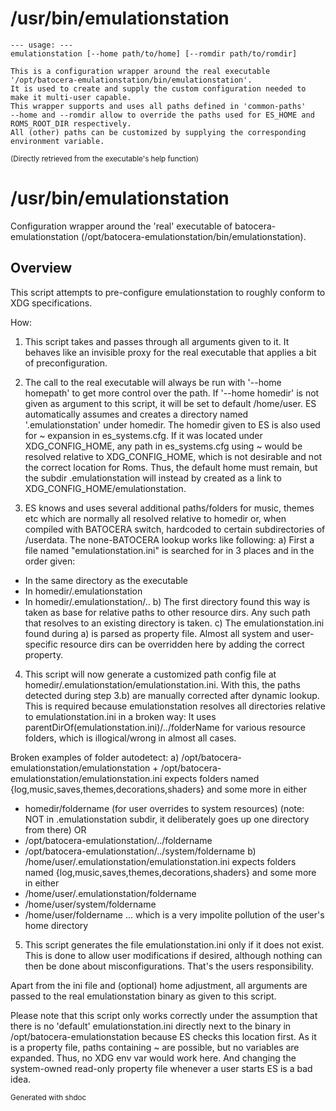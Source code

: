# /usr/bin/emulationstation

```
--- usage: ---
emulationstation [--home path/to/home] [--romdir path/to/romdir]

This is a configuration wrapper around the real executable '/opt/batocera-emulationstation/bin/emulationstation'.
It is used to create and supply the custom configuration needed to make it multi-user capable.
This wrapper supports and uses all paths defined in 'common-paths'
--home and --romdir allow to override the paths used for ES_HOME and ROMS_ROOT_DIR respectively.
All (other) paths can be customized by supplying the corresponding environment variable.
```
<sub>(Directly retrieved from the executable's help function)</sub>  

# /usr/bin/emulationstation

Configuration wrapper around the 'real' executable of batocera-emulationstation (/opt/batocera-emulationstation/bin/emulationstation).

## Overview

This script attempts to pre-configure emulationstation to roughly conform to XDG specifications.

How:
1. This script takes and passes through all arguments given to it. 
It behaves like an invisible proxy for the real executable that applies a bit of preconfiguration.

2. The call to the real executable will always be run with '--home homepath' to get more control over the path.
If '--home homedir' is not given as argument to this script, it will be set to default /home/user.
ES automatically assumes and creates a directory named '.emulationstation' under homedir.
The homedir given to ES is also used for ~ expansion in es_systems.cfg. If it was located under XDG_CONFIG_HOME, 
any path in es_systems.cfg using ~ would be resolved relative to XDG_CONFIG_HOME, which is not desirable and not
the correct location for Roms. Thus, the default home must remain, but the subdir .emulationstation will instead
by created as a link to XDG_CONFIG_HOME/emulationstation.     

3. ES knows and uses several additional paths/folders for music, themes etc which are normally all resolved relative to homedir
or, when compiled with BATOCERA switch, hardcoded to certain subdirectories of /userdata. 
The none-BATOCERA lookup works like following:
a) First a file named "emulationstation.ini" is searched for in 3 places and in the order given:
- In the same directory as the executable
- In homedir/.emulationstation
- In homedir/.emulationstation/..
b) The first directory found this way is taken as base for relative paths to other resource dirs.
Any such path that resolves to an existing directory is taken.
c) The emulationstation.ini found during a) is parsed as property file. Almost all system and user-specific resource dirs
can be overridden here by adding the correct property.   

4. This script will now generate a customized path config file at homedir/.emulationstation/emulationstation.ini.
With this, the paths detected during step 3.b) are manually corrected after dynamic lookup.
This is required because emulationstation resolves all directories relative to emulationstation.ini in a broken way:
It uses parentDirOf(emulationstation.ini)/../folderName for various resource folders, which is 
illogical/wrong in almost all cases. 

Broken examples of folder autodetect:
a) /opt/batocera-emulationstation/emulationstation + /opt/batocera-emulationstation/emulationstation.ini 
expects folders named {log,music,saves,themes,decorations,shaders} and some more in either
- homedir/foldername (for user overrides to system resources) 
(note: NOT in .emulationstation subdir, it deliberately goes up one directory from there) OR
- /opt/batocera-emulationstation/../foldername
- /opt/batocera-emulationstation/../system/foldername
b) /home/user/.emulationstation/emulationstation.ini
expects folders named {log,music,saves,themes,decorations,shaders} and some more in either
- /home/user/.emulationstation/foldername
- /home/user/system/foldername
- /home/user/foldername
... which is a very impolite pollution of the user's home directory

5. This script generates the file emulationstation.ini only if it does not exist. This is done to allow user modifications if desired,
although nothing can then be done about misconfigurations. That's the users responsibility.

Apart from the ini file and (optional) home adjustment, all arguments are passed to the real emulationstation binary as given to this script.

Please note that this script only works correctly under the assumption that there is no 'default' emulationstation.ini
directly next to the binary in /opt/batocera-emulationstation because ES checks this location first.
As it is a property file, paths containing ~ are possible, but no variables are expanded. Thus, no XDG env var would work here.
And changing the system-owned read-only property file whenever a user starts ES is a bad idea.


<sub>Generated with shdoc</sub>